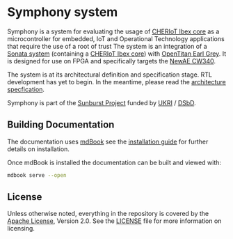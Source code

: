 # Symphony system

Symphony is a system for evaluating the usage of [CHERIoT Ibex core](https://github.com/microsoft/cheriot-ibex) as a microcontroller for embedded, IoT and Operational Technology applications that require the use of a root of trust
The system is an integration of a [Sonata system](https://github.com/lowRISC/sonata-system) (containing a [CHERIoT Ibex core](https://github.com/microsoft/cheriot-ibex)) with [OpenTitan Earl Grey](https://opentitan.org/book/hw/top_earlgrey/doc/datasheet.html).
It is designed for use on FPGA and specifically targets the [NewAE CW340](https://media.newae.com/datasheets/NAE-CW340-OTKIT_datasheet.pdf).

The system is at its architectural definition and specification stage.
RTL development has yet to begin.
In the meantime, please read the [architecture specfication](./doc/architecture.md).

Symphony is part of the [Sunburst Project](https://www.sunburst-project.org) funded by [UKRI](https://www.ukri.org/) / [DSbD](https://www.dsbd.tech/).

## Building Documentation

The documentation uses [mdBook](https://rust-lang.github.io/mdBook/) see the [installation guide](https://rust-lang.github.io/mdBook/guide/installation.html) for further details on installation.

Once mdBook is installed the documentation can be built and viewed with:

```bash
mdbook serve --open
```

## License

Unless otherwise noted, everything in the repository is covered by the [Apache License](https://www.apache.org/licenses/LICENSE-2.0.html), Version 2.0. See the [LICENSE](https://github.com/lowRISC/symphony-system/blob/main/LICENSE) file for more information on licensing.
